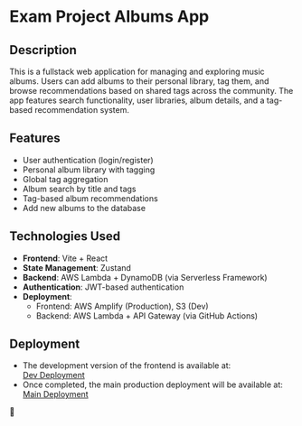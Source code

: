 # Exam Project Albums App

## Description
This is a fullstack web application for managing and exploring music albums. Users can add albums to their personal library, tag them, and browse recommendations based on shared tags across the community. The app features search functionality, user libraries, album details, and a tag-based recommendation system.

## Features
- User authentication (login/register)
- Personal album library with tagging
- Global tag aggregation
- Album search by title and tags
- Tag-based album recommendations
- Add new albums to the database

## Technologies Used
- **Frontend**: Vite + React
- **State Management**: Zustand
- **Backend**: AWS Lambda + DynamoDB (via Serverless Framework)
- **Authentication**: JWT-based authentication
- **Deployment**:
  - Frontend: AWS Amplify (Production), S3 (Dev)
  - Backend: AWS Lambda + API Gateway (via GitHub Actions)

## Deployment
- The development version of the frontend is available at:  
  [Dev Deployment](http://examprojectdevdeployment.s3-website.eu-north-1.amazonaws.com)
- Once completed, the main production deployment will be available at:  
  [Main Deployment](https://main.d1ac97jlan3z8g.amplifyapp.com/)


